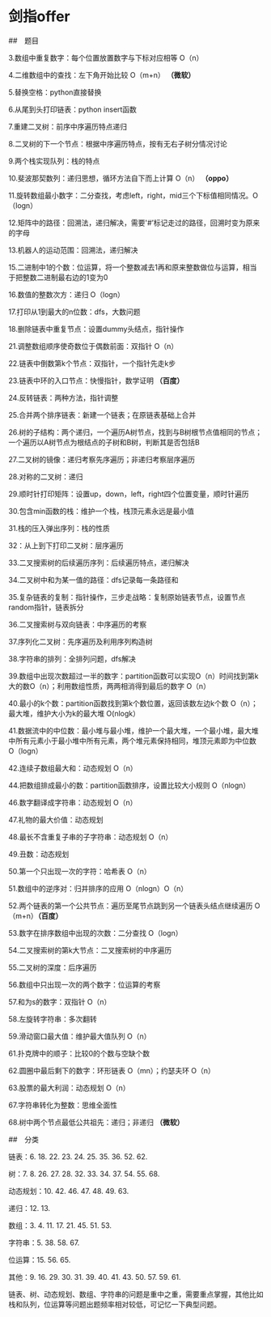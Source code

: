 # 剑指offer

##　题目

3.数组中重复数字：每个位置放置数字与下标对应相等 O（n）

4.二维数组中的查找：左下角开始比较 O（m+n） **（微软）**

5.替换空格：python直接替换

6.从尾到头打印链表：python insert函数

7.重建二叉树：前序中序遍历特点递归

8.二叉树的下一个节点：根据中序遍历特点，按有无右子树分情况讨论

9.两个栈实现队列：栈的特点

10.斐波那契数列：递归思想，循环方法自下而上计算 O（n） **（oppo）**

11.旋转数组最小数字：二分查找，考虑left，right，mid三个下标值相同情况。O（logn）

12.矩阵中的路径：回溯法，递归解决，需要'#’标记走过的路径，回溯时变为原来的字母

13.机器人的运动范围：回溯法，递归解决

15.二进制中1的个数：位运算，将一个整数减去1再和原来整数做位与运算，相当于把整数二进制最右边的1变为0

16.数值的整数次方：递归 O（logn）

17.打印从1到最大的n位数：dfs，大数问题

18.删除链表中重复节点：设置dummy头结点，指针操作

21.调整数组顺序使奇数位于偶数前面：双指针 O（n）

22.链表中倒数第k个节点：双指针，一个指针先走k步

23.链表中环的入口节点：快慢指针，数学证明 **（百度）**

24.反转链表：两种方法，指针调整

25.合并两个排序链表：新建一个链表；在原链表基础上合并

26.树的子结构：两个递归，一个遍历A树节点，找到与B树根节点值相同的节点；一个遍历以A树节点为根结点的子树和B树，判断其是否包括B

27.二叉树的镜像：递归考察先序遍历；非递归考察层序遍历

28.对称的二叉树：递归

29.顺时针打印矩阵：设置up，down，left，right四个位置变量，顺时针遍历

30.包含min函数的栈：维护一个栈，栈顶元素永远是最小值

31.栈的压入弹出序列：栈的性质

32：从上到下打印二叉树：层序遍历

33.二叉搜索树的后续遍历序列：后续遍历特点，递归解决

34.二叉树中和为某一值的路径：dfs记录每一条路径和

35.复杂链表的复制：指针操作，三步走战略：复制原始链表节点，设置节点random指针，链表拆分

36.二叉搜索树与双向链表：中序遍历的考察

37.序列化二叉树：先序遍历及利用序列构造树

38.字符串的排列：全排列问题，dfs解决

39.数组中出现次数超过一半的数字：partition函数可以实现O（n）时间找到第k大的数O（n）；利用数组性质，两两相消得到最后的数字 O（n）

40.最小的k个数：partition函数找到第k个数位置，返回该数左边k个数 O（n）；最大堆，维护大小为k的最大堆 O(nlogk）

41.数据流中的中位数：最小堆与最小堆，维护一个最大堆，一个最小堆，最大堆中所有元素小于最小堆中所有元素，两个堆元素保持相同，堆顶元素即为中位数 O（logn）

42.连续子数组最大和：动态规划 O（n）

44.把数组排成最小的数：partition函数排序，设置比较大小规则 O（nlogn）

46.数字翻译成字符串：动态规划 O（n）

47.礼物的最大价值：动态规划

48.最长不含重复子串的子字符串：动态规划 O（n）

49.丑数：动态规划

50.第一个只出现一次的字符：哈希表 O（n）

51.数组中的逆序对：归并排序的应用 O（nlogn）O（n）

52.两个链表的第一个公共节点：遍历至尾节点跳到另一个链表头结点继续遍历 O（m+n）**（百度）**

53.数字在排序数组中出现的次数：二分查找 O（logn）

54.二叉搜索树的第k大节点：二叉搜索树的中序遍历

55.二叉树的深度：后序遍历

56.数组中只出现一次的两个数字：位运算的考察

57.和为s的数字：双指针 O（n）

58.左旋转字符串：多次翻转

59.滑动窗口最大值：维护最大值队列 O（n）

61.扑克牌中的顺子：比较0的个数与空缺个数

62.圆圈中最后剩下的数字：环形链表 O（mn）；约瑟夫环 O（n）

63.股票的最大利润：动态规划 O（n）

67.字符串转化为整数：思维全面性

68.树中两个节点最低公共祖先：递归；非递归 **（微软）**

##　分类

链表：6. 18. 22. 23. 24. 25. 35. 36. 52. 62.

树：7. 8. 26. 27. 28. 32. 33. 34. 37. 54. 55. 68.

动态规划：10. 42. 46. 47. 48. 49. 63.

递归：12. 13.

数组：3. 4. 11. 17. 21. 45. 51. 53.

字符串：5. 38. 58. 67.

位运算：15. 56. 65.

其他：9. 16. 29. 30. 31. 39. 40. 41. 43. 50. 57. 59. 61.

链表、树、动态规划、数组、字符串的问题是重中之重，需要重点掌握，其他比如栈和队列，位运算等问题出题频率相对较低，可记忆一下典型问题。